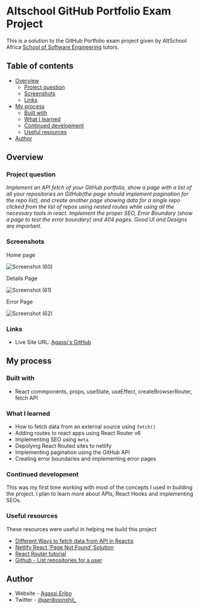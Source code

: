# Altschool GitHub Portfolio Exam Project

This is a solution to the GitHub Portfolio exam project given by AltSchool Africa [School of Software Engineering](https://engineering.altschoolafrica.com/) tutors.

## Table of contents

- [Overview](#overview)
  - [Project question](#project-question)
  - [Screenshots](#screenshots)
  - [Links](#links)
- [My process](#my-process)
  - [Built with](#built-with)
  - [What I learned](#what-i-learned)
  - [Continued development](#continued-development)
  - [Useful resources](#useful-resources)
- [Author](#author)

## Overview

### Project question

*Implement an API fetch of your GitHub portfolio, show a page with a list of all your repositories on GitHub(the page should implement pagination for the repo list), and create another page showing data for a single repo clicked from the list of repos using nested routes while using all the necessary tools in react. Implement the proper SEO, Error Boundary (show a page to test the error boundary) and 404 pages. Good UI and Designs are important.* 

### Screenshots

Home page

![Screenshot (60)](https://user-images.githubusercontent.com/85899285/200161939-f482a2b2-04db-42d5-be2d-cfa5a2cadfea.png)

Details Page

![Screenshot (61)](https://user-images.githubusercontent.com/85899285/200161968-89989096-5ffc-4128-841e-4a8d84cbc1fb.png)


Error Page

![Screenshot (62)](https://user-images.githubusercontent.com/85899285/200161976-3fd23840-08c1-4aba-8134-82a84195c625.png)


### Links

- Live Site URL: [Agassi's GitHub](https://githubportfolio-maame.netlify.app/)

## My process

### Built with

- React commponents, props, useState, useEffect, createBrowserRouter, fetch API

### What I learned

- How to fetch data from an external source using `fetch()`
- Adding routes to react apps using React Router v6
- Implementing SEO using `meta`
- Depolying React Routed sites to netlify
- Implementing pagination using the GitHub API
- Creating error boundaries and implementing error pages


### Continued development

This was my first time working with most of the concepts I used in building the project. I plan to learn more about APIs, React Hooks and implementing SEOs.


### Useful resources

These resources were useful in helping me build this project

- [Different Ways to fetch data from API in Reactjs](https://statusneo.com/different-ways-to-fetch-data-from-api-in-reactjs/) 
- [Netlify React 'Page Not Found' Solution](https://www.youtube.com/watch?v=JCM_xoWbF70)
- [React Router tutorial](https://reactrouter.com/en/main/start/tutorial)
- [Github - List repositories for a user](https://docs.github.com/en/rest/repos/repos#list-repositories-for-a-user)

## Author

- Website - [Agassi Eribo](https://mbonamensa.netlify.app)
- Twitter - [@_aeriboonshil__
](https://twitter.com/_aeriboonshil__)
